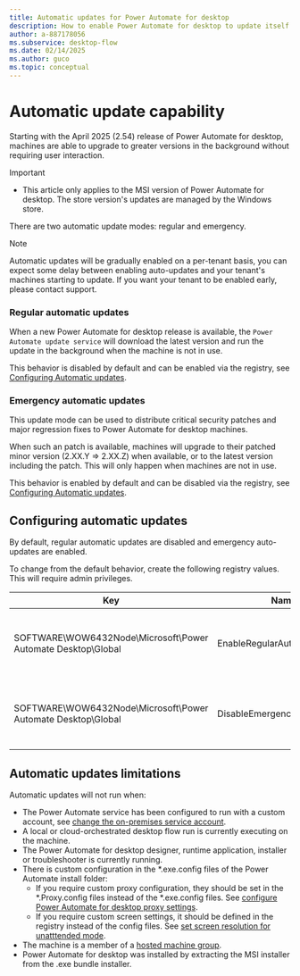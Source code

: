 ```yaml
---
title: Automatic updates for Power Automate for desktop
description: How to enable Power Automate for desktop to update itself automatically
author: a-887178056
ms.subservice: desktop-flow
ms.date: 02/14/2025
ms.author: guco
ms.topic: conceptual
---
```


# Automatic update capability

Starting with the April 2025 (2.54) release of Power Automate for desktop, machines are able to upgrade to greater versions in the background without requiring user interaction.

> [!IMPORTANT]
> - This article only applies to the MSI version of Power Automate for desktop. The store version's updates are managed by the Windows store.

There are two automatic update modes: regular and emergency.

> [!NOTE]
> Automatic updates will be gradually enabled on a per-tenant basis, you can expect some delay between enabling auto-updates and your tenant's machines starting to update.
> If you want your tenant to be enabled early, please contact support.

### Regular automatic updates

When a new Power Automate for desktop release is available, the `Power Automate update service` will download the latest version and run the update in the background when the machine is not in use.

This behavior is disabled by default and can be enabled via the registry, see [Configuring Automatic updates](#configuring-automatic-updates).

### Emergency automatic updates

This update mode can be used to distribute critical security patches and major regression fixes to Power Automate for desktop machines.

When such an patch is available, machines will upgrade to their patched minor version (2.XX.Y => 2.XX.Z) when available, or to the latest version including the patch. This will only happen when machines are not in use.

This behavior is enabled by default and can be disabled via the registry, see [Configuring Automatic updates](#configuring-automatic-updates).

## Configuring automatic updates

By default, regular automatic updates are disabled and emergency auto-updates are enabled.

To change from the default behavior, create the following registry values. This will require admin privileges.

| Key | Name | Type | Value |
|---|---|---|---|
| SOFTWARE\WOW6432Node\Microsoft\Power Automate Desktop\Global | EnableRegularAutoUpdates | DWORD | If set to '1', will enable regular automatic updates. |
| SOFTWARE\WOW6432Node\Microsoft\Power Automate Desktop\Global | DisableEmergencyAutoUpdates | DWORD | If set to '1', will disable emergency automatic updates. |

## Automatic updates limitations

Automatic updates will not run when:
- The Power Automate service has been configured to run with a custom account, see [change the on-premises service account](./troubleshoot#change-the-on-premises-service-account).
- A local or cloud-orchestrated desktop flow run is currently executing on the machine.
- The Power Automate for desktop designer, runtime application, installer or troubleshooter is currently running.
- There is custom configuration in the *.exe.config files of the Power Automate install folder:
  - If you require custom proxy configuration, they should be set in the *.Proxy.config files instead of the *.exe.config files. See [configure Power Automate for desktop proxy settings](./how-to/proxy-settings.md).
  - If you require custom screen settings, it should be defined in the registry instead of the config files. See [set screen resolution for unatttended mode](./how-to/set-screen-resolution-unattended-mode.md).
- The machine is a member of a [hosted machine group](./hosted-machine-groups.md).
- Power Automate for desktop was installed by extracting the MSI installer from the .exe bundle installer.